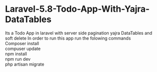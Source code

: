 # Laravel-5.8-Todo-App-With-Yajra-DataTables
Its a Todo App in laravel with server side pagination yajra DataTables and soft delete
In order to run this app run the folowing commands <br>
Composer install <br>
compuser update <br>
npm install <br>
npm run dev <br>
php artisan migrate <br>

